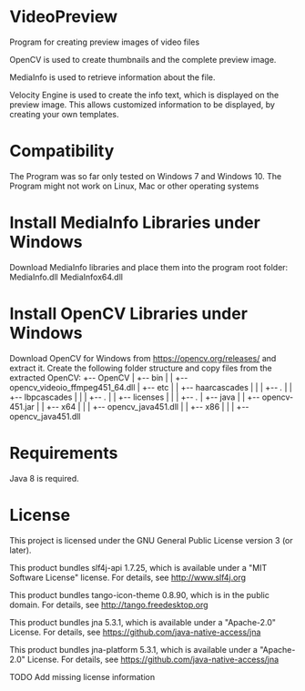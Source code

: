 # VideoPreview
Program for creating preview images of video files

OpenCV is used to create thumbnails and the complete preview image.

MediaInfo is used to retrieve information about the file.

Velocity Engine is used to create the info text, which is displayed on the preview image.
This allows customized information to be displayed, by creating your own templates.

# Compatibility
The Program was so far only tested on Windows 7 and Windows 10.
The Program might not work on Linux, Mac or other operating systems

# Install MediaInfo Libraries under Windows
Download MediaInfo libraries and place them into the program root folder:
MediaInfo.dll
MediaInfox64.dll

# Install OpenCV Libraries under Windows
Download OpenCV for Windows from https://opencv.org/releases/ and extract it.
Create the following folder structure and copy files from the extracted OpenCV:
+-- OpenCV
|   +-- bin
|   |   +-- opencv_videoio_ffmpeg451_64.dll
|   +-- etc
|   |   +-- haarcascades
|   |   |   +-- *.*
|   |   +-- lbpcascades
|   |   |   +-- *.*
|   |   +-- licenses
|   |   |   +-- *.*
|   +-- java
|   |   +-- opencv-451.jar
|   |   +-- x64
|   |   |   +-- opencv_java451.dll
|   |   +-- x86
|   |   |   +-- opencv_java451.dll

# Requirements
Java 8 is required.

# License
This project is licensed under the GNU General Public License version 3 (or later).

This product bundles slf4j-api 1.7.25, which is available under a "MIT Software License" license. For details, see http://www.slf4j.org

This product bundles tango-icon-theme 0.8.90, which is in the public domain. For details, see http://tango.freedesktop.org

This product bundles jna 5.3.1, which is available under a "Apache-2.0" License. For details, see https://github.com/java-native-access/jna

This product bundles jna-platform 5.3.1, which is available under a "Apache-2.0" License. For details, see https://github.com/java-native-access/jna

TODO Add missing license information
